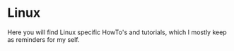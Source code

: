 Linux
=====

Here you will find Linux specific HowTo's and tutorials, which I mostly keep as reminders for my self.